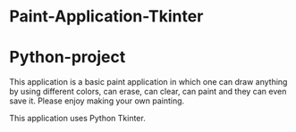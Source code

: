 # Paint-Application-Tkinter
# Python-project

This application is a basic paint application in which one can draw anything by using different colors, can erase, can clear, can paint and they can even save it.
Please enjoy making your own painting.

This application uses Python Tkinter.
